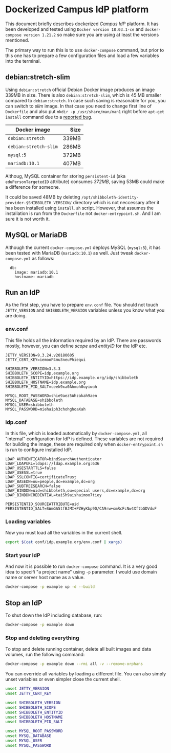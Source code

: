 # Dockerized Campus IdP platform

This document briefly describes dockerized _Campus IdP_ platform. It has been developed and tested using `Docker version 18.03.1-ce` and `docker-compose version 1.21.2` so make sure you are using at least the versions mentioned.

The primary way to run this is to use `docker-compose` command, but prior to this one has to prepare a few configuration files and load a few variables into the terminal.

## debian:stretch-slim

Using `debian:stretch` official Debian Docker image produces an image 339MB in size. There is also `debian:stretch-slim`, which is 45 MB smaller compared to `debian:stretch`. In case such saving is reasonable for you, you can switch to _slim_ image. In that case you need to change first line of `Dockerfile` and also put `mkdir -p /usr/share/man/man1` right before `apt-get install` command due to a [reported bug][].

| Docker image          | Size  |
| --------------------- | -----:|
| `debian:stretch`      | 339MB |
| `debian:stretch-slim` | 286MB |
| `mysql:5`             | 372MB |
| `mariadb:10.1`        | 407MB |

Althoug, MySQL container for storing `persistent-id` (aka `eduPersonTargetedID` attribute) consumes _372MB_, saving 53MB could make a difference for someone.

It could be saved 48MB by deleting `/opt/shibboleth-identity-provider-$SHIBBOLETH_VERSION/` directory which is not neccessary after it has been installed using `install.sh` script. However, that assumes the installation is run from the `Dockerfile` not `docker-entrypoint.sh`. And I am sure it is not worth it.

## MySQL or MariaDB

Although the current `docker-compose.yml` deploys MySQL (`mysql:5`), it has been tested with MariaDB (`mariadb:10.1`) as well. Just tweak `docker-compose.yml` as follows:

```
  db:
    image: mariadb:10.1
    hostname: mariadb
```

## Run an IdP

As the first step, you have to prepare `env.conf` file. You should not touch `JETTY_VERSION` and `SHIBBOLETH_VERSION` variables unless you know what you are doing.

### env.conf

This file holds all the information required by an IdP. There are passwords mostly, however, you can define _scope_ and _entityID_ for the IdP etc.

```
JETTY_VERSION=9.3.24.v20180605
JETTY_CERT_KEY=iemooP4mu3neuPhiequi

SHIBBOLETH_VERSION=3.3.3
SHIBBOLETH_SCOPE=idp.example.org
SHIBBOLETH_ENTITYID=https://idp.example.org/idp/shibboleth
SHIBBOLETH_HOSTNAME=idp.example.org
SHIBBOLETH_PID_SALT=ceek9xa0Ahmoh0uyiwah

MYSQL_ROOT_PASSWORD=shie9aez5Ahzakah9aen
MYSQL_DATABASE=shibboleth
MYSQL_USER=shibboleth
MYSQL_PASSWORD=miehaiph3chohghoaXah
```

### idp.conf

In this file, which is loaded automatically by `docker-compose.yml`, all "internal" configuration for IdP is defined. These variables are not required for building the image, these are required only when `docker-entrypoint.sh` is run to configure installed IdP.

```
LDAP_AUTHENTICATOR=bindSearchAuthenticator
LDAP_LDAPURL=ldaps://ldap.example.org:636
LDAP_USESTARTTLS=false
LDAP_USESSL=true
LDAP_SSLCONFIG=certificateTrust
LDAP_BASEDN=ou=people,dc=example,dc=org
LDAP_SUBTREESEARCH=false
LDAP_BINDDN=uid=shibboleth,ou=special users,dc=example,dc=org
LDAP_BINDDNCREDENTIAL=taiSh9aishaimoo7tiey

PERSISTENTID_SOURCEATTRIBUTE=uid
PERSISTENTID_SALT=SWmGA5tfBJMI+PZHyKbp9D/CA9rw+omRcFcNw4XftbGDVduF
```

### Loading variables

Now you must load all the variables in the current shell.

```bash
export $(cat conf/idp.example.org/env.conf | xargs)
```

### Start your IdP

And now it is possible to run `docker-compose` command. It is a very good idea to specifi "a project name" using `-p` parameter. I would use domain name or server host name as a value.

```bash
docker-compose -p example up -d --build
```

## Stop an IdP

To shut down the IdP including database, run:

```bash
docker-compose -p example down
```

### Stop and deleting everything

To stop and delete running container, delete all built images and data volumes, run the following command:

```bash
docker-compose -p example down --rmi all -v --remove-orphans
```

You can override all variables by loading a different file. You can also simply unset variables or even simpler close the current shell.

```bash
unset JETTY_VERSION
unset JETTY_CERT_KEY

unset SHIBBOLETH_VERSION
unset SHIBBOLETH_SCOPE
unset SHIBBOLETH_ENTITYID
unset SHIBBOLETH_HOSTNAME
unset SHIBBOLETH_PID_SALT

unset MYSQL_ROOT_PASSWORD
unset MYSQL_DATABASE
unset MYSQL_USER
unset MYSQL_PASSWORD
```

[reported bug]: https://bugs.debian.org/cgi-bin/bugreport.cgi?bug=863199

